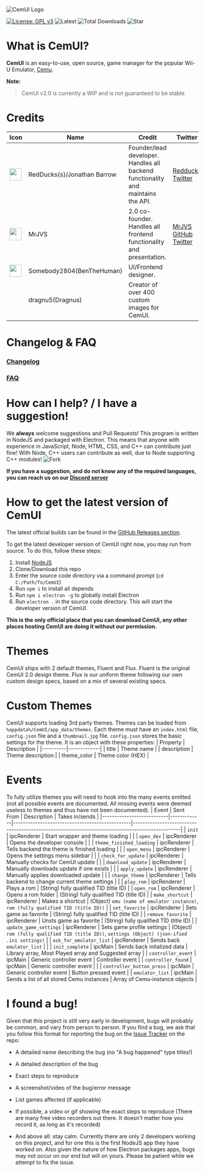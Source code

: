 ![CemUI Logo](https://i.imgur.com/FyFr81X.png)

[![License: GPL v3](https://img.shields.io/badge/License-GPL%20v3-blue.svg)](https://www.gnu.org/licenses/gpl-3.0)
![Latest](https://img.shields.io/github/release/RedDuckss/CemUI/all.svg)
![Total Downloads](https://img.shields.io/github/downloads/RedDuckss/CemUI/total.svg)
![Star](https://img.shields.io/github/stars/RedDuckss/CemUI.svg?style=social&label=Star)

# What is CemUI?
**CemUI** is an easy-to-use, open source, game manager for the popular Wii-U Emulator, [Cemu](http://cemu.info/).

**Note:**
> CemUI v2.0 is currently a WIP and is not guaranteed to be stable.

# Credits
| Icon                                                    | Name                        | Credit                                                                           | Twitter                            | GitHub                           |
|---------------------------------------------------------|-----------------------------|----------------------------------------------------------------------------------|------------------------------------|----------------------------------|
| <img src="https://i.imgur.com/5QshX3v.png" height="32"> | RedDucks(s)/Jonathan Barrow | Founder/lead developer. Handles all backend functionality and maintains the API. | [Redducks Twitter](https://twitter.com/jondbarrow) | [Redducks GitHub](https://github.com/RedDuckss) |
| <img src="https://i.imgur.com/OFFt3eK.png" height="32"> | MrJVS                       | 2.0 co-founder. Handles all frontend functionality and presentation.             | [MrJVS GitHub Twitter](https://twitter.com/TWmrjvs)    | [MrJVS GitHub](https://github.com/mrjvs)     |
| <img src="https://i.imgur.com/Rc3lGbO.png" height="32"> | Somebody2804(BenTheHuman)   | UI/Frontend designer.                                                            |                                    |                                  |
|                                                         | dragnu5(Dragnus)            | Creator of over 400 custom images for CemUI.                                     |                                    |                                  |

# Changelog & FAQ
### [Changelog](https://github.com/RedDuckss/CemUI/blob/master/CHANGELOG.md)

### [FAQ](https://github.com/RedDuckss/CemUI/blob/master/FAQ.md)


# How can I help? / I have a suggestion!
We **always** welcome suggestions and Pull Requests! This program is written in NodeJS and packaged with Electron. This means that anyone with experience in JavaScript, Node, HTML, CSS, and C++ can contribute just fine! With Node, C++ users can contribute as well, due to Node supporting C++ modules!
![Fork](https://img.shields.io/github/forks/RedDuckss/CemUI.svg?style=social&label=Fork)

**If you have a suggestion, and do not know any of the required languages, you can reach us on our [Discord server][1]**

# How to get the latest version of CemUI

The latest official builds can be found in the [GitHub Releases section](https://github.com/RedDuckss/CemUI/releases).

To get the latest developer version of CemUI right now, you may run from source. To do this, follow these steps:

1. Install [NodeJS](https://nodejs.org/)
2. Clone/Download this repo
3. Enter the source code directory via a command prompt (`cd C:/Path/To/CemUI`)
4. Run `npm i` to install all depends
5. Run `npm i electron -g` to globally install Electron
6. Run `electron .` in the source code directory. This will start the developer version of CemUI.

**This is the only official place that you can download CemUI, any other places hosting CemUI are doing it without our permission.**

# Themes
CemUI ships with 2 default themes, Fluent and Flux. Fluent is the original CemUI 2.0 design theme. Flux is our uniform theme following our own custom design specs, based on a mix of several existing specs.

# Custom Themes
CemUI supports loading 3rd party themes. Themes can be loaded from `%appdata%/CemUI/app_data/themes`. Each theme must have an `index.html` file, `config.json` file and a `thumbnail.jpg` file. `config.json` stores the basic settings for the theme. It is an object with these properties:
| Property | Description |
|----------|-------------|
| title | Theme name |
| description | Theme description |
| theme_color | Theme color (HEX) |

# Events
To fully utilize themes you will need to hook into the many events emitted (not all possible events are documented. All missing events were deemed useless to themes and thus have not been documented).
| Event                     | Sent From   | Description                                    | Takes in/sends                                                                                  |
|---------------------------|-------------|------------------------------------------------|-------------------------------------------------------------------------------------------------|
| `init`                    | ipcRenderer | Start wrapper and theme loading                |                                                                                                 |
| `open_dev`                | ipcRenderer | Opens the developer console                    |                                                                                                 |
| `theme_finished_loading`  | ipcRenderer | Tells backend the theme is finished loading    |                                                                                                 |
| `open_menu`               | ipcRenderer | Opens the settings menu sidebar                |                                                                                                 |
| `check_for_update`        | ipcRenderer | Manually checks for CemUI update               |                                                                                                 |
| `download_update`         | ipcRenderer | Manually downloads update if one exists        |                                                                                                 |
| `apply_update`            | ipcRenderer | Manually applies downloaded update             |                                                                                                 |
| `change_theme`            | ipcRenderer | Tells backend to change current theme settings |                                                                                                 |
| `play_rom`                | ipcRenderer | Plays a rom                                    | (String) fully qualified TID (title ID)                                                         |
| `open_rom`                | ipcRenderer | Opens a rom folder                             | (String) fully qualified TID (title ID)                                                         |
| `make_shortcut`           | ipcRenderer | Makes a shortcut                               | (Object) `emu (name of emulator instance)`, `rom (fully qualified TID (title ID))`              |
| `set_favorite`            | ipcRenderer | Sets game as favorite                          | (String) fully qualified TID (title ID)                                                         |
| `remove_favorite`         | ipcRenderer | Unsts game as favorite                         | (String) fully qualified TID (title ID)                                                         |
| `update_game_settings`    | ipcRenderer | Sets game profile settings                     | (Object) `rom (fully qualified TID (title ID))`, `settings (Object) (json-ified .ini settings)` |
| `ask_for_emulator_list`   | ipcRenderer | Sends back `emulator_list`                     |                                                                                                 |
| `init_complete`           | ipcMain     | Sends back initalized data                     | Library array, Most Played array and Suggested array                                            |
| `controller_event`        | ipcMain     | Generic controller event                       | Controller event                                                                                |
| `controller_found`        | ipcMain     | Generic controller event                       |                                                                                                 |
| `controller_button_press` | ipcMain     | Generic controller event                       | Button pressed event                                                                            |
| `emulator_list`           | ipcMain     | Sends a list of all stored Cemu instances      | Array of Cemu-instance objects                                                                  |


# I found a bug!
Given that this project is still very early in development, bugs will probably be common, and vary from person to person. If you find a bug, we ask that you follow this format for reporting the bug on the [Issue Tracker](https://github.com/RedDuckss/CemUI/issues) on the repo:
- A detailed name describing the bug (no "A bug happened" type titles!)
- A detailed description of the bug

- Exact steps to reproduce
- A screenshot/video of the bug/error message
- List games affected (if applicable)
- If possible, a video or gif showing the exact steps to reproduce (There are many free video recorders out there. It doesn't matter how you record it, as long as it's recorded)
- And above all: stay calm. Currently there are only 2 developers working on this project, and for one this is the first NodeJS app they have worked on. Also given the nature of how Electron packages apps, bugs may not occur on our end but will on yours. Please be patient while we attempt to fix the issue.

[1]: https://discord.gg/EKn8HnW
